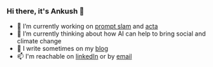 ### Hi there, it's Ankush 👋

<!--
**garg-ankush/garg-ankush** is a ✨ _special_ ✨ repository because its `README.md` (this file) appears on your GitHub profile.

Here are some ideas to get you started:

- 🔭 I’m currently working on ...
- 🌱 I’m currently learning ...
- 👯 I’m looking to collaborate on ...
- 🤔 I’m looking for help with ...
- 💬 Ask me about ...
- 📫 How to reach me: ...
- 😄 Pronouns: ...
- ⚡ Fun fact: ...
-->

- 🔭 I’m currently working on [prompt slam](https://promptslam.com) and [acta](https://acta.fyi)
- 🌱 I’m currently thinking about how AI can help to bring social and climate change
- 💬 I write sometimes on my [blog](https://ankushgarg.com)
- 📫 I'm reachable on [linkedIn](https://www.linkedin.com/in/garg-ankush/) or by [email](github@ankushgarg.com)

